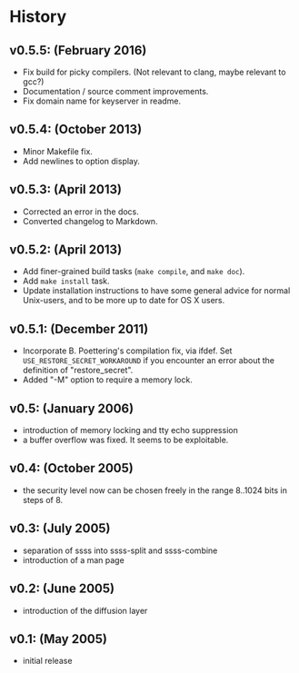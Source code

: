 # History

## v0.5.5: (February 2016)

* Fix build for picky compilers.  (Not relevant to clang, maybe relevant to gcc?)
* Documentation / source comment improvements.
* Fix domain name for keyserver in readme.

## v0.5.4: (October 2013)

* Minor Makefile fix.
* Add newlines to option display.

## v0.5.3: (April 2013)

* Corrected an error in the docs.
* Converted changelog to Markdown.

## v0.5.2: (April 2013)

* Add finer-grained build tasks (`make compile`, and `make doc`).
* Add `make install` task.
* Update installation instructions to have some general advice for normal
  Unix-users, and to be more up to date for OS X users.

## v0.5.1: (December 2011)

* Incorporate B. Poettering's compilation fix, via ifdef.  Set
  `USE_RESTORE_SECRET_WORKAROUND` if you encounter an error about the
  definition of "restore_secret".
* Added "-M" option to require a memory lock.

## v0.5: (January 2006)

* introduction of memory locking and tty echo suppression
* a buffer overflow was fixed. It seems to be exploitable.

## v0.4: (October 2005)

* the security level now can be chosen freely in the range 8..1024 bits in
  steps of 8.

## v0.3: (July 2005)

* separation of ssss into ssss-split and ssss-combine
* introduction of a man page

## v0.2: (June 2005)

* introduction of the diffusion layer

## v0.1: (May 2005)

* initial release

